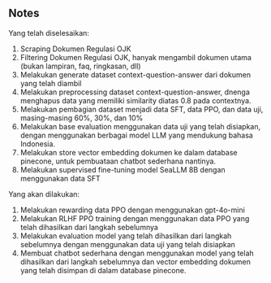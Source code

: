 ## **Notes**

Yang telah diselesaikan:
1. Scraping Dokumen Regulasi OJK
2. Filtering Dokumen Regulasi OJK, hanyak mengambil dokumen utama (bukan lampiran, faq, ringkasan, dll)
3. Melakukan generate dataset context-question-answer dari dokumen yang telah diambil
4. Melakukan preprocessing dataset context-question-answer, dnenga menghapus data yang memiliki similarity diatas 0.8 pada contextnya.
5. Melakukan pembagian dataset menjadi data SFT, data PPO, dan data uji, masing-masing 60%, 30%, dan 10%
6. Melakukan base evaluation menggunakan data uji yang telah disiapkan, dengan menggunakan berbagai model LLM yang mendukung bahasa Indonesia.
7. Melakukan store vector embedding dokumen ke dalam database pinecone, untuk pembuataan chatbot sederhana nantinya.
8. Melakukan supervised fine-tuning model SeaLLM 8B dengan menggunakan data SFT

Yang akan dilakukan: 
1. Melakukan rewarding data PPO dengan menggunakan gpt-4o-mini
2. Melakukan RLHF PPO training dengan menggunakan data PPO yang telah dihasilkan dari langkah sebelumnya
3. Melakukan evaluation model yang telah dihasilkan dari langkah sebelumnya dengan menggunakan data uji yang telah disiapkan
4. Membuat chatbot sederhana dengan menggunakan model yang telah dihasilkan dari langkah sebelumnya dan vector embedding dokumen yang telah disimpan di dalam database pinecone.